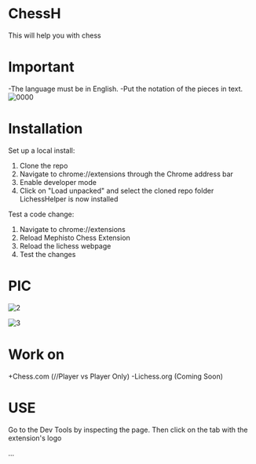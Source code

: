# ChessH
This will help you with chess

# Important
-The language must be in English.
-Put the notation of the pieces in text.
![0000](https://github.com/user-attachments/assets/381bd3dc-b7d1-462f-bdba-444edceb04ae)



# Installation
Set up a local install:
  1. Clone the repo
  2. Navigate to chrome://extensions through the Chrome address bar
  3. Enable developer mode
  4. Click on "Load unpacked" and select the cloned repo folder
  LichessHelper is now installed

Test a code change:
  1. Navigate to chrome://extensions
  2. Reload Mephisto Chess Extension
  3. Reload the lichess webpage
  4. Test the changes

# PIC
![2](https://github.com/user-attachments/assets/eea6ad24-2c35-43fe-83f2-3a047c4e9e88)

![3](https://github.com/user-attachments/assets/d6e0df6d-a01a-485f-9ce3-4e2d2eb8cfce)

# Work on
+Chess.com (//Player vs Player Only)
-Lichess.org (Coming Soon)

# USE
Go to the Dev Tools by inspecting the page. Then click on the tab with the extension's logo

...
